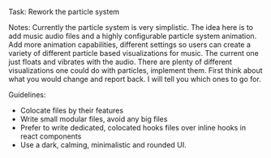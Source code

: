 Task: Rework the particle system

Notes: Currently the particle system is very simplistic. The idea here is to add music audio files and a highly configurable particle system animation.
Add more animation capabilities, different settings so users can create a variety of different particle based visualizations for music.
The current one just floats and vibrates with the audio. There are plenty of different visualizations one could do with particles, implement them.
First think about what you would change and report back. I will tell you which ones to go for.


Guidelines:
- Colocate files by their features
- Write small modular files, avoid any big files
- Prefer to write dedicated, colocated hooks files over inline hooks in react components
- Use a dark, calming, minimalistic and rounded UI.